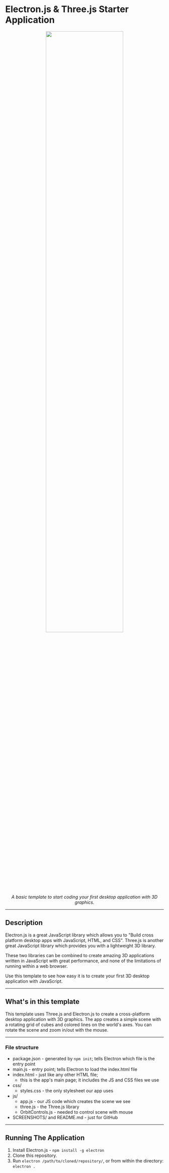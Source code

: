# Electron.js & Three.js Starter Application

<p align="center">
<img src="MEDIA/e3_app.png" width="70%" height="70%">
<div align="center"><i>A basic template to start coding your first desktop application with 3D graphics.</i></div>
</p>

-------------------

## Description

Electron.js is a great JavaScript library which allows you to "Build cross platform desktop apps with JavaScript, HTML, and CSS". Three.js is another great JavaScript library which provides you with a lightweight 3D library.

These two libraries can be combined to create amazing 3D applications written in JavaScript with great performance, and none of the limitations of running within a web browser.

Use this template to see how easy it is to create your first 3D desktop application with JavaScript.

--------------------

## What's in this template

This template uses Three.js and Electron.js to create a cross-platform desktop application with 3D graphics. The app creates a simple scene with a rotating grid of cubes and colored lines on the world's axes. You can rotate the scene and zoom in/out with the mouse.

--------------------

### File structure

- package.json - generated by `npm init`; tells Electron which file is the entry point
- main.js - entry point; tells Electron to load the index.html file
- index.html - just like any other HTML file;
  - this is the app's main page; it includes the JS and CSS files we use
- css/
  - styles.css - the only stylesheet our app uses
- js/
  - app.js - our JS code which creates the scene we see
  - three.js - the Three.js library
  - OrbitControls.js - needed to control scene with mouse
- SCREENSHOTS/ and README.md - just for GitHub

-------------------

## Running The Application

1. Install Electron.js - `npm install -g electron`
2. Clone this repository.
3. Run `electron /path/to/cloned/repository/`, or from within the directory: `electron .`


